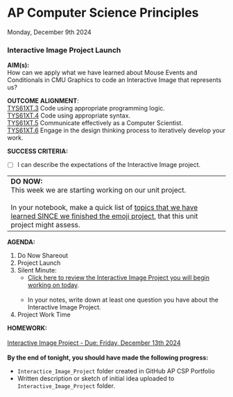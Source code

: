 # AP Computer Science Principles
Monday, December 9th 2024

### Interactive Image Project Launch

**AIM(s):** <br>
How can we apply what we have learned about Mouse Events and Conditionals in CMU Graphics to code an Interactive Image that represents us?

**OUTCOME ALIGNMENT**:<br> 
<ins>TYS61XT.3</ins> Code using appropriate programming logic.<br> 
<ins>TYS61XT.4</ins> Code using appropriate syntax.<br> 
<ins>TYS61XT.5</ins> Communicate effectively as a Computer Scientist.<br> 
<ins>TYS61XT.6</ins> Engage in the design thinking process to iteratively develop your work.<br> 

**SUCCESS CRITERIA:**
- [ ] I can describe the expectations of the Interactive Image project.

<table>
  <tr>
    <td>
      <b>DO NOW:</b><br>
      This week we are starting working on our unit project. <br><br>In your notebook, make a quick list of <u>topics that we have learned SINCE we finished the emoji project</u>, that this unit project might assess. 
</td>
</tr>
</table>

**AGENDA:**

1. Do Now Shareout
2. Project Launch
3. Silent Minute:
   - <a href='https://github.com/MrJSwotinsky/AP_Computer_Science_Principles/blob/main/Unit_3_Functions_Mouse_Events_and_Conditionals/Projects/Interactive_Image_Project.md'>Click here to review the Interactive Image Project you will begin working on today</a>. <br><br>
   - In your notes, write down at least one question you have about the Interactive Image Project. 
5. Project Work Time
   
**HOMEWORK:** <br><br>
[Interactive Image Project - Due: Friday, December 13th 2024](https://github.com/MrJSwotinsky/AP_Computer_Science_Principles/blob/main/Unit_3_Functions_Mouse_Events_and_Conditionals/Projects/Interactive_Image_Project.md)<br><br>
**By the end of tonight, you should have made the following progress:**<br>
* `Interactice_Image_Project` folder created in GitHub AP CSP Portfolio
* Written description or sketch of initial idea uploaded to `Interactive_Image_Project` folder.
